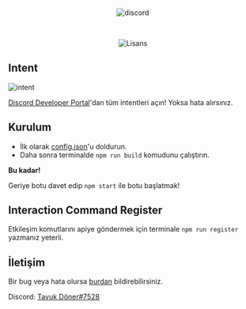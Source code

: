 <div align="center">
  <br>
  <p>
    <img src="https://i.vgy.me/8KJHtQ.png" alt="discord">
  </p>
  <br>
  <p>
    <img src="https://img.shields.io/badge/license-MIT-green?style=flat" alt="Lisans">
  </p>
</div>

## Intent

<div>
  <img src="https://camo.githubusercontent.com/15e0a0371de03fe1b7d20308bf135d28172cd0cb1019c5423013b230f36da4f6/68747470733a2f2f67626c6f627363646e2e676974626f6f6b2e636f6d2f6173736574732532462d4d4c6d5231576b416c6d77674b7365726965772532462d4d576b386169565049647942594e78555054342532462d4d576b396434694b326531754d4d4349496e62253246696d6167652e706e673f616c743d6d6564696126746f6b656e3d36613066363634392d323339322d343634622d393861302d346139343631333438616237" alt="intent">
</div>

[Discord Developer Portal](https://discord.com/developers/applications)'dan tüm intentleri açın! Yoksa hata alırsınız.

## Kurulum

- İlk olarak [config.json](https://github.com/TavukDoner7528/discord.js-v13-Bot/blob/master/config.json)'u doldurun.
- Daha sonra terminalde ```npm run build``` komudunu çalıştırın.

**Bu kadar!**

Geriye botu davet edip ```npm start``` ile botu başlatmak!

## Interaction Command Register

Etkileşim komutlarını apiye göndermek için terminale ```npm run register``` yazmanız yeterli.

## İletişim

Bir bug veya hata olursa [burdan](https://github.com/TavukDoner7528/discord.js-v13-Bot/issues) bildirebilirsiniz.

Discord: [Tavuk Döner#7528](https://discord.com/users/729651204216455229)
